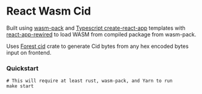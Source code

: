 # React Wasm Cid

Built using [wasm-pack](https://github.com/rustwasm/wasm-pack) and [Typescript create-react-app](https://create-react-app.dev/docs/adding-typescript/) templates with [react-app-rewired](https://github.com/timarney/react-app-rewired) to load WASM from compiled package from wasm-pack. 

Uses [Forest cid](https://github.com/ChainSafe/forest/tree/b25b40669f7b333e00e6aa41762a514d9e8b11c3/ipld/cid) crate to generate Cid bytes from any hex encoded bytes input on frontend.

### Quickstart

```
# This will require at least rust, wasm-pack, and Yarn to run
make start
```
